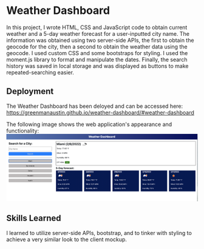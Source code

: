 # Weather Dashboard

In this project, I wrote HTML, CSS and JavaScript code to obtain current weather and a 5-day weather forecast for a user-inputted city name.  The information was obtained using two server-side APIs, the first to obtain the geocode for the city, then a second to obtain the weather data using the geocode.  I used custom CSS and some bootstraps for styling.  I used the moment.js library to format and manipulate the dates.  Finally, the search history was saved in local storage and was displayed as buttons to make repeated-searching easier.  


## Deployment

The Weather Dashboard has been deloyed and can be accessed here: https://greenmanaustin.github.io/weather-dashboard/#weather-dashboard


The following image shows the web application's appearance and functionality:
![Appearance and Functionality](./assets/images/site_appearance.png)

## Skills Learned

I learned to utilize server-side APIs, bootstrap, and to tinker with styling to achieve a very similar look to the client mockup.  


